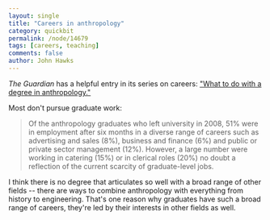 ```yaml
---
layout: single 
title: "Careers in anthropology" 
category: quickbit
permalink: /node/14679
tags: [careers, teaching] 
comments: false 
author: John Hawks 
---
```


<i>The Guardian</i> has a helpful entry in its series on careers: <a href="http://www.guardian.co.uk/money/2010/aug/21/anthropology-degree-career-options">"What to do with a degree in anthropology."</a>

Most don't pursue graduate work: 

<blockquote>Of the anthropology graduates who left university in 2008, 51% were in employment after six months in a diverse range of careers such as advertising and sales (8%), business and finance (6%) and public or private sector management (12%). However, a large number were working in catering (15%) or in clerical roles (20%)  no doubt a reflection of the current scarcity of graduate-level jobs.</blockquote>

I think there is no degree that articulates so well with a broad range of other fields -- there are ways to combine anthropology with everything from history to engineering. That's one reason why graduates have such a broad range of careers, they're led by their interests in other fields as well. 


